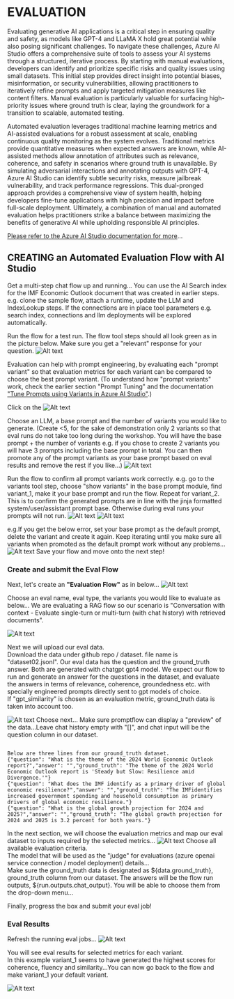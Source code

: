 # EVALUATION 

Evaluating generative AI applications is a critical step in ensuring quality and safety, as models like GPT-4 and LLaMA X hold great potential while also posing significant challenges. To navigate these challenges, Azure AI Studio offers a comprehensive suite of tools to assess your AI systems through a structured, iterative process. By starting with manual evaluations, developers can identify and prioritize specific risks and quality issues using small datasets. This initial step provides direct insight into potential biases, misinformation, or security vulnerabilities, allowing practitioners to iteratively refine prompts and apply targeted mitigation measures like content filters. Manual evaluation is particularly valuable for surfacing high-priority issues where ground truth is clear, laying the groundwork for a transition to scalable, automated testing.

Automated evaluation leverages traditional machine learning metrics and AI-assisted evaluations for a robust assessment at scale, enabling continuous quality monitoring as the system evolves. Traditional metrics provide quantitative measures when expected answers are known, while AI-assisted methods allow annotation of attributes such as relevance, coherence, and safety in scenarios where ground truth is unavailable. By simulating adversarial interactions and annotating outputs with GPT-4, Azure AI Studio can identify subtle security risks, measure jailbreak vulnerability, and track performance regressions. This dual-pronged approach provides a comprehensive view of system health, helping developers fine-tune applications with high precision and impact before full-scale deployment. Ultimately, a combination of manual and automated evaluation helps practitioners strike a balance between maximizing the benefits of generative AI while upholding responsible AI principles.

[Please refer to the Azure AI Studio documentation for more](https://learn.microsoft.com/en-us/azure/ai-studio/concepts/evaluation-approach-gen-ai
)...

## CREATING an Automated Evaluation Flow with AI Studio 
Get a multi-step chat flow up and running...
You can use the AI Search index for the IMF Economic Outlook document that was created in earlier steps. e.g. clone the sample flow, attach a runtime, update the LLM and IndexLookup steps. If the connections are in place tool parameters e.g. search index, connections and llm deployments will be explored automatically. 

Run the flow for a test run. The flow tool steps should all look green as in the picture below. Make sure you get a "relevant" response for your question. 
![Alt text](../../media/1402.png)

Evaluation can help with prompt engineering, by evaluating each "prompt variant" so that evaluation metrics for each variant can be compared to choose the best prompt variant. (To understand how "prompt variants" work, check the earlier section "Prompt Tuning" and the documentation ["Tune Prompts using Variants in Azure AI Studio"](https://learn.microsoft.com/en-us/azure/ai-studio/how-to/flow-tune-prompts-using-variants).)

Click on the 
![Alt text](../../media/1404.png)

Choose an LLM, a base prompt and the number of variants you would like to generate. (Create <5, for the sake of demonstration only 2 variants so that eval runs do not take too long during the workshop. You will have the base prompt + the number of variants e.g. if you chose to create 2 variants you will have 3 prompts including the base prompt in total. You can then promote any of the prompt variants as your base prompt based on eval results and remove the rest if you like...)
![Alt text](../../media/1403.png)

Run the flow to confirm all prompt variants work correctly. e.g. go to the variants tool step, choose "show variants" in the base prompt module, find variant_1, make it your base prompt and run the flow. Repeat for variant_2. This is to confirm the generated prompts are in line with the jinja formatted system/user/assistant prompt base. Otherwise during eval runs your prompts will not run. 
![Alt text](../../media/1405.png)
![Alt text](../../media/1406.png)

e.g.If you get the below error, set your base prompt as the default prompt, delete the variant and create it again. Keep iterating until you make sure all variants when promoted as the default prompt work without any problems...
![Alt text](../../media/1407.png)
Save your flow and move onto the next step!

### Create and submit the Eval Flow 
Next, let's create an **"Evaluation Flow"** as in below...
![Alt text](../../media/1401.png)

Choose an eval name, eval type, the variants you would like to evaluate as below...
We are evaluating a RAG flow so our scenario is "Conversation with context - Evaluate single-turn or multi-turn (with chat history) with retrieved documents".

![Alt text](../../media/1414.png)

Next we will upload our eval data. \
Download the data under github repo / dataset. file name is "dataset02.jsonl".
Our eval data has the question and the ground_truth answer. Both are generated with chatgpt gpt4 model.
We expect our flow to run and generate an answer for the questions in the dataset, and evaluate the answers in terms of relevance, coherence, groundedness etc. with specially engineered prompts directly sent to gpt models of choice. \
If "gpt_similarity" is chosen as an evaluation metric, ground_truth data is taken into account too.


![Alt text](../../media/1415.png)
Choose next...
Make sure promptflow can display a "preview" of the data...Leave chat history empty with "[]", and chat input will be the question column in our dataset.


<pre><code>
Below are three lines from our ground_truth dataset.
{"question": "What is the theme of the 2024 World Economic Outlook report?","answer": "","ground_truth": "The theme of the 2024 World Economic Outlook report is 'Steady but Slow: Resilience amid Divergence.'"}
{"question": "What does the IMF identify as a primary driver of global economic resilience?","answer": "","ground_truth": "The IMFidentifies increased government spending and household consumption as primary drivers of global economic resilience."}
{"question": "What is the global growth projection for 2024 and 2025?","answer": "","ground_truth": "The global growth projection for 2024 and 2025 is 3.2 percent for both years."}
</code></pre>

In the next section, we will choose the evaluation metrics and map our eval dataset to inputs required by the selected metrics...
![Alt text](../../media/1416.png)
Choose all available evaluation criteria. \
The model that will be used as the "judge" for evaluations (azure openai service connection / model deployment) details...\
Make sure the ground_truth data is designated as ${data.ground_truth}, ground_truth column from our dataset. The answers will be the flow run outputs, ${run.outputs.chat_output}. You will be able to choose them from the drop-down menu...

Finally, progress the box and submit your eval job!

### Eval Results 
Refresh the running eval jobs...
![Alt text](../../media/1417.png)

You will see eval results for selected metrics for each variant. \
In this example variant_1 seems to have generated the highest scores for coherence, fluency and similarity...You can now go back to the flow and make variant_1 your default variant.

![Alt text](../../media/1417.png)
